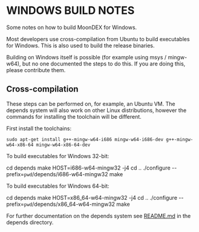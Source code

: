 WINDOWS BUILD NOTES
====================

Some notes on how to build MoonDEX for Windows.

Most developers use cross-compilation from Ubuntu to build executables for
Windows. This is also used to build the release binaries.

Building on Windows itself is possible (for example using msys / mingw-w64),
but no one documented the steps to do this. If you are doing this, please contribute them.

Cross-compilation
-------------------

These steps can be performed on, for example, an Ubuntu VM. The depends system
will also work on other Linux distributions, however the commands for
installing the toolchain will be different.

First install the toolchains:

    sudo apt-get install g++-mingw-w64-i686 mingw-w64-i686-dev g++-mingw-w64-x86-64 mingw-w64-x86-64-dev

To build executables for Windows 32-bit:

cd depends
make HOST=i686-w64-mingw32 -j4
cd ..
./configure --prefix=`pwd`/depends/i686-w64-mingw32
make

To build executables for Windows 64-bit:

cd depends
make HOST=x86_64-w64-mingw32 -j4
cd ..
./configure --prefix=`pwd`/depends/x86_64-w64-mingw32
make

For further documentation on the depends system see [README.md](../depends/README.md) in the depends directory.

